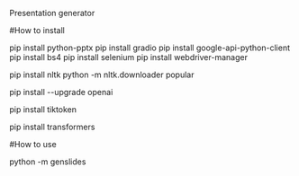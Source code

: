 Presentation generator

#How to install

pip install python-pptx
pip install gradio
pip install google-api-python-client
pip install bs4
pip install selenium 
pip install webdriver-manager

pip install nltk
python -m nltk.downloader popular

pip install --upgrade openai

pip install tiktoken

pip install transformers

#How to use

python -m genslides
